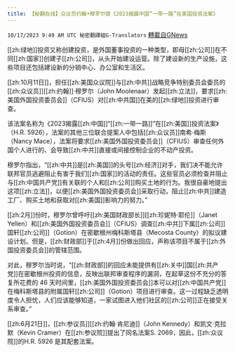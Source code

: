 ```yaml
---
title: 【秘翻在线】众议员约翰•穆罗尔提《2023揭露中国“一带一路”在美国投资法案》
---
```

`10/17/2023 9:49 AM UTC 秘密翻譯組G-Translators` [轉載自GNews](https://gnews.org/articles/1844307)

[[zh:绿地]]投资又称创建投资，是外国董事投资的一种类型，即母[[zh:公司]]在不同[[zh:国家]]创建子[[zh:公司]]，从头开始建设运营。除了建设新的生产设施，这些项目还包括建设新的分销中心、办公室和生活区。

[[zh:10月11日]]，担任[[zh:美国众议院]]与[[zh:中共]]战略竞争特别委员会委员的[[zh:众议员]][[zh:约翰]]·穆罗尔（John Moolenaar）发起[[zh:立法]]，要求[[zh:美国外国投资委员会]]（CFIUS）对[[zh:中共国]]在美的[[zh:绿地]]投资进行审查。

该法案名称为《2023揭露[[zh:中国]]“[[zh:一带一路]]”在[[zh:美国]]投资法案》（H.R. 5926），法案的其他三位联合提案人中包括[[zh:众议员]]南希·梅斯（Nancy Mace），法案将要求[[zh:美国外国投资委员会]]（CFIUS）审查任何外国个人进行的、会导致[[zh:中共]]直接或间接控制企业的不动产投资。

穆罗尔指出，“[[zh:中共]]是[[zh:美国]]的头号[[zh:经济]]对手，我们决不能允许联邦官员逃避阻止有害于我们[[zh:国家]]的活动的责任。这些官员必须检查并阻止与[[zh:中国共产党]]有关联的个人和[[zh:公司]]购买土地的行为。我很自豪地提出这项[[zh:立法]]，以便[[zh:美国外国投资委员会]]采取行动，阻止[[zh:中共]]建造工厂、购买土地和获取对[[zh:美国]]影响力的努力。”

[[zh:2月]]份时，穆罗尔曾呼吁[[zh:美国财政部长]][[zh:珍妮特·耶伦]]（Janet Yellen）和[[zh:美国外国投资委员会]]（CFIUS）调查[[zh:中共]]下属[[zh:公司]]国轩[[zh:公司]]（Gotion）在密歇根州梅科斯塔县（Mecosta County）的拟议建设计划。但是，[[zh:财政部]]于[[zh:4月]]份做出回应，声称该项目不属于[[zh:外国投资委员会]]的管辖范围。

对此，穆罗尔当时说，“[[zh:财政部]]的回应未能提供有[[zh:关中]]国[[zh:共产党]]在密歇根州投资的信息，反映出联邦审查程序的漏洞，在起草这份不充分的答复所花费的 46 天时间里，[[zh:美国外国投资委员会]]本可以对[[zh:中国共产党]]在梅科斯塔县的附属国轩[[zh:公司]]（Gotion）项目进行审查。这一过程缺乏透明度令人担忧，人们应该能够知道，一家试图进入他们社区的[[zh:公司]]正在接受关系审查。”

[[zh:6月21日]]，[[zh:参议员]][[zh:约翰·肯尼迪]]（John Kennedy）和凯文·克拉默（Kevin Cramer）在[[zh:参议院]]提出了同名法案S. 2069，因此，[[zh:众议院]]的H.R. 5926 是其配套法案。
